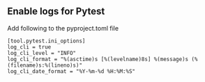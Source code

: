 ## Enable logs for Pytest
Add following to the pyproject.toml file

    [tool.pytest.ini_options]
    log_cli = true
    log_cli_level = "INFO"
    log_cli_format = "%(asctime)s [%(levelname)8s] %(message)s (%(filename)s:%(lineno)s)"
    log_cli_date_format = "%Y-%m-%d %H:%M:%S"
